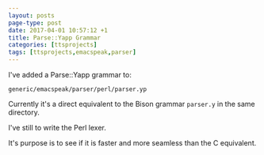 ```yaml
---
layout: posts
page-type: post
date: 2017-04-01 10:57:12 +1
title: Parse::Yapp Grammar
categories: [ttsprojects]
tags: [ttsprojects,emacspeak,parser]
---
```


I've added a Parse::Yapp grammar to:

	generic/emacspeak/parser/perl/parser.yp

Currently it's a direct equivalent to the Bison grammar `parser.y` in the same directory.

I've still to write the Perl lexer.

It's purpose is to see if it is faster and more seamless than the C equivalent.

